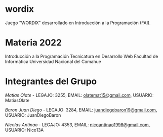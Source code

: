 # wordix
Juego "WORDIX" desarrollado en Introducción a la Programación (FAI).

# Materia 2022
 Introducción a la Programación
 Tecnicatura en Desarrollo Web
 Facultad de Informática
 Universidad Nacional del Comahue
 
 # Integrantes del Grupo
 *Matias Olate* - LEGAJO: 3255, EMAIL: olatemat15@gmail.com, USUARIO: MatiasOlate
 
 *Baron Juan Diego* - LEGAJO: 3284, EMAIL: juandiegobaron19@gmail.com,  USUARIO: JuanDiegoBaron

 *Nicolas Antinao* - LEGAJO: 4353, EMAIL: nicoantinao1998@gmail.com, USUARIO: Nico13A
